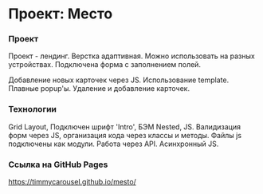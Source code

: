 # Проект: Место

### Проект

Проект - лендинг. Верстка адаптивная. Можно использовать на разных устройствах. Подключена форма с заполнением полей.

Добавление новых карточек через JS. Использование template. Плавные popup'ы. Удаление и добавление карточек.

### Технологии

Grid Layout, Подключен шрифт 'Intro', БЭМ Nested, JS. Валидизация форм через JS, организация кода через классы и методы. Файлы js подключены как модули. Работа через API. Асинхронный JS.

### Ссылка на GitHub Pages

https://timmycarousel.github.io/mesto/
